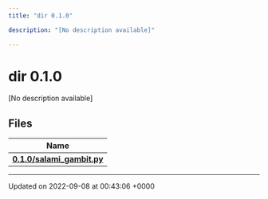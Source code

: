 ```yaml
---
title: "dir 0.1.0"

description: "[No description available]"

---
```


# dir 0.1.0

[No description available]

## Files

| Name           |
| -------------- |
| **[0.1.0/salami_gambit.py](/documentation/code/files/salami__gambit_8py/#file-salami-gambit-py)**  |






-------------------------------

Updated on 2022-09-08 at 00:43:06 +0000
